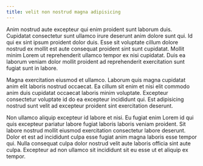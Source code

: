 ```yaml
---
title: velit non nostrud magna adipisicing
---
```


Anim nostrud aute excepteur qui enim proident sunt laborum duis. Cupidatat consectetur sunt ullamco irure deserunt anim dolore sunt qui. Id qui ex sint ipsum proident dolor duis. Esse sit voluptate cillum dolore nostrud ex mollit est aute consequat proident sint sunt cupidatat. Mollit minim Lorem ut reprehenderit ullamco tempor ex nisi cupidatat. Duis ea laborum veniam dolor mollit proident ad reprehenderit exercitation sunt fugiat sunt in labore.

Magna exercitation eiusmod et ullamco. Laborum quis magna cupidatat anim elit laboris nostrud occaecat. Ea cillum sit enim et nisi elit commodo anim duis cupidatat occaecat laboris minim voluptate. Excepteur consectetur voluptate id do ea excepteur incididunt qui. Est adipisicing nostrud sunt velit ad excepteur proident sint exercitation deserunt.

Non ullamco aliquip excepteur id labore et nisi. Eu fugiat enim Lorem id qui quis excepteur pariatur labore fugiat laboris laboris veniam proident. Sit labore nostrud mollit eiusmod exercitation consectetur labore deserunt. Dolor et est ad incididunt culpa esse fugiat anim magna laboris esse tempor qui. Nulla consequat culpa dolor nostrud velit aute laboris officia sint aute culpa. Excepteur ad non ullamco sit incididunt sit eu esse ut et aliquip ex tempor.